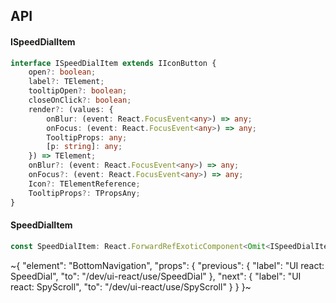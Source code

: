 

## API

#### ISpeedDialItem

```ts
interface ISpeedDialItem extends IIconButton {
    open?: boolean;
    label?: TElement;
    tooltipOpen?: boolean;
    closeOnClick?: boolean;
    render?: (values: {
        onBlur: (event: React.FocusEvent<any>) => any;
        onFocus: (event: React.FocusEvent<any>) => any;
        TooltipProps: any;
        [p: string]: any;
    }) => TElement;
    onBlur?: (event: React.FocusEvent<any>) => any;
    onFocus?: (event: React.FocusEvent<any>) => any;
    Icon?: TElementReference;
    TooltipProps?: TPropsAny;
}
```

#### SpeedDialItem

```ts
const SpeedDialItem: React.ForwardRefExoticComponent<Omit<ISpeedDialItem, "ref"> & React.RefAttributes<unknown>>;
```


~{
  "element": "BottomNavigation",
  "props": {
    "previous": {
      "label": "UI react: SpeedDial",
      "to": "/dev/ui-react/use/SpeedDial"
    },
    "next": {
      "label": "UI react: SpyScroll",
      "to": "/dev/ui-react/use/SpyScroll"
    }
  }
}~

